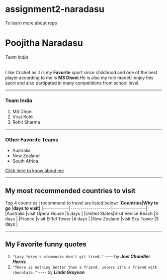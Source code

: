 # assignment2-naradasu
To learn more about repo
# Poojitha Naradasu

###### Team India

I like Cricket as it is my **Favorite** sport since childhood and one of the best player according to me is **MS Dhoni**.He is also my role model.I enjoy this sport and also partipated in many competitions from school level.

___
### Team India
1. MS Dhoni
2. Virat Kohli
3. Rohit Sharma

___
### Other Favorite Teams
* Australia
* New Zealand
* South Africa

[Click here to know about me](https://github.com/Poojitha2405/assignment2-naradasu/blob/main/AboutMe.md)

___ 
## My most recommended countries to visit

Top 4 countries i recommend to travel are listed below:
|**Countries**|**Why to go**       |**days to visit**|
|-------------|--------------------|-----------------|
|Australia    |visit Opera House   |5 days           |
|United States|Visit Venice Beach  |3 days           |
|France       |visit Eiffel Tower  |4 days           |
|New Zealand  |visit Sky Tower     |3 days           |

___
## My Favorite funny quotes
1. `"Lazy fokes's stummucks don't git tired."` ---- by  **_Joel Chandler Harris_**
2. `"There is nothing better than a friend, unless it's a friend with chocolate."` ---- by **_Linda Grayson_**